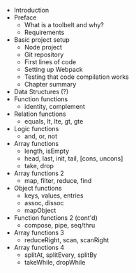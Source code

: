 
- Introduction
- Preface
  - What is a toolbelt and why?
  - Requirements
- Basic project setup
  - Node project
  - Git repository
  - First lines of code
  - Setting up Webpack
  - Testing that code compilation works
  - Chapter summary
- Data Structures (?)
- Function functions
  - identity, complement
- Relation functions
  - equals, lt, lte, gt, gte
- Logic functions
  - and, or, not
- Array functions
  - length, isEmpty
  - head, last, init, tail, [cons, uncons]
  - take, drop
- Array functions 2
  - map, filter, reduce, find
- Object functions
  - keys, values, entries
  - assoc, dissoc
  - mapObject
- Function functions 2 (cont'd)
  - compose, pipe, seq/thru
- Array functions 3
  - reduceRight, scan, scanRight
- Array functions 4
  - splitAt, splitEvery, splitBy
  - takeWhile, dropWhile
